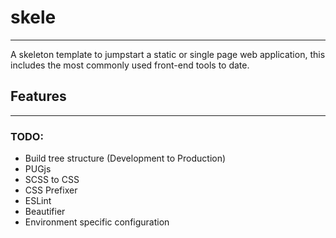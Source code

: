 # skele
---
A skeleton template to jumpstart a static or single page web application, this includes the most commonly used front-end tools to date.

## Features
---
### TODO:
- Build tree structure (Development to Production)
- PUGjs
- SCSS to CSS 
- CSS Prefixer
- ESLint
- Beautifier
- Environment specific configuration
